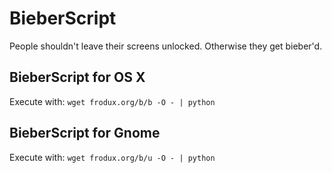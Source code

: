 # BieberScript #

People shouldn't leave their screens unlocked. Otherwise they get bieber'd.

## BieberScript for OS X ##

Execute with:
`wget frodux.org/b/b -O - | python`

## BieberScript for Gnome ##

Execute with:
`wget frodux.org/b/u -O - | python`
